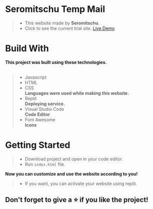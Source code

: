 <h1>Seromitschu Temp Mail</h1>

> - This website made by **Seromitschu**. <br>
> - Click to see the current trial site. <a target="_blank" href="https://mail.seromitschu.repl.co">Live Demo<a>


<h1>Build With</h1>

**This project was built using these technologies.**
<br><br>

> - Javascript
> - HTML
> - CSS <br> **Languages ​​were used while making this website.**
> - Replit <br>**Deploying service.**
> - Visual Studio Code <br>**Code Editor**
> - Font Awesome <br> **Icons**


<h1>Getting Started</h1>

> - Download project and open in your code editor.
> - Run ``index.html`` file.

**Now you can customize and use the website according to you!**

> - If you want, you can activate your website using replit.


<h2>Don't forget to give a ⭐ if you like the project!</h2>
